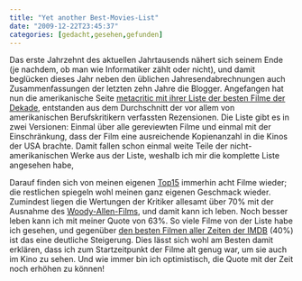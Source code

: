 ```yaml
---
title: "Yet another Best-Movies-List"
date: "2009-12-22T23:45:37"
categories: [gedacht,gesehen,gefunden]
---
```


Das erste Jahrzehnt des aktuellen Jahrtausends nähert sich seinem Ende (je nachdem, ob man wie Informatiker zählt oder nicht), und damit beglücken dieses Jahr neben den üblichen Jahresendabrechnungen auch Zusammenfassungen der letzten zehn Jahre die Blogger. Angefangen hat nun die amerikanische Seite [metacritic mit ihrer Liste der besten Filme der Dekade](http://features.metacritic.com/features/2009/the-best-movies-of-the-decade/), entstanden aus dem Durchschnitt der vor allem von amerikanischen Berufskritikern verfassten Rezensionen. Die Liste gibt es in zwei Versionen: Einmal über alle gereviewten Filme und einmal mit der Einschränkung, dass der Film eine ausreichende Kopienanzahl in die Kinos der USA brachte. Damit fallen schon einmal weite Teile der nicht-amerikanischen Werke aus der Liste, weshalb ich mir die komplette Liste angesehen habe,

Darauf finden sich von meinen eigenen [Top15](/blog/2009/08/21/die-besten-filme-des-jahrtausends-bis-jetzt/) immerhin acht Filme wieder; die restlichen spiegeln wohl meinen ganz eigenen Geschmack wieder. Zumindest liegen die Wertungen der Kritiker allesamt über 70% mit der Ausnahme des [Woody-Allen-Films](/blog/2001/12/11/im-bann-des-jade-skorpion/), und damit kann ich leben. Noch besser leben kann ich mit meiner Quote von 63%. So viele Filme von der Liste habe ich gesehen, und gegenüber [den besten Filmen aller Zeiten der IMDB](/blog/2008/12/18/filmsuchtig-eigentlich-schon/) (40%) ist das eine deutliche Steigerung. Dies lässt sich wohl am Besten damit erklären, dass ich zum Startzeitpunkt der Filme alt genug war, um sie auch im Kino zu sehen. Und wie immer bin ich optimistisch, die Quote mit der Zeit noch erhöhen zu können!
